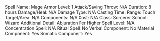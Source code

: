 
Spell Name: Mage Armor
Level: 1
Attack/Saving Throw: N/A
Duration: 8 hours
Damage/Heal: N/A
Damage Type: N/A
Casting Time: 
Range: Touch
Target/Area: N/A
Components: N/A
Cost: N/A
Class: Sorcerer
School:  Wizard
Additional Detail: Abjuration
Per Higher Spell Level: N/A
Concentration Spell: N/A
Ritual Spell: No
Verbal Component: No
Material Component: Yes
Somatic Component: Yes
